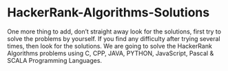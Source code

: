 # HackerRank-Algorithms-Solutions
One more thing to add, don’t straight away look for the solutions, first try to solve the problems by yourself. If you find any difficulty after trying several times, then look for the solutions. We are going to solve the HackerRank Algorithms problems using C, CPP, JAVA, PYTHON, JavaScript, Pascal &amp; SCALA Programming Languages.
